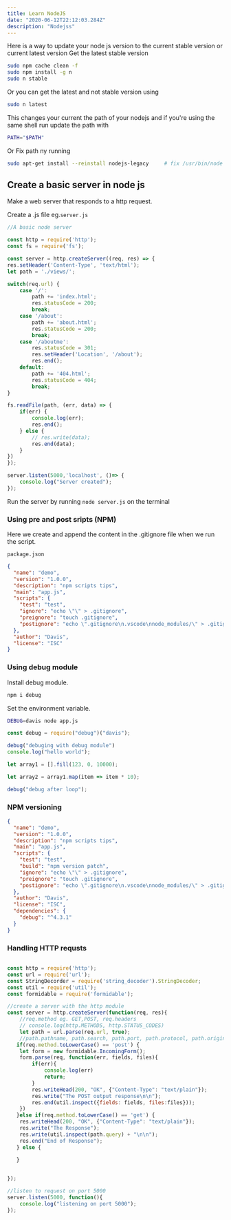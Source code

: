 ```yaml
---
title: Learn NodeJS
date: "2020-06-12T22:12:03.284Z"
description: "Nodejss"
---
```



Here is a way to update your node js version to the current stable version or current latest version
Get the latest stable version

```bash
sudo npm cache clean -f
sudo npm install -g n
sudo n stable
```

Or you can get the latest and not stable version using

```bash
sudo n latest
```

This changes your current the path of your nodejs and if you're using the same shell run update the path with

```bash
PATH="$PATH"
```

Or Fix path ny running

```bash
sudo apt-get install --reinstall nodejs-legacy     # fix /usr/bin/node
```

## Create a basic server in node js

Make a web server that responds to a http request.

Create a .js file eg.```server.js```

```javascript
//A basic node server

const http = require('http');
const fs = require('fs');

const server = http.createServer((req, res) => {
res.setHeader('Content-Type', 'text/html');
let path = './views/';

switch(req.url) {
    case '/':
        path += 'index.html';
        res.statusCode = 200;
        break;
    case '/about':
        path += 'about.html';
        res.statusCode = 200;
        break;
    case '/aboutme':
        res.statusCode = 301;
        res.setHeader('Location', '/about');
        res.end();
    default:
        path += '404.html';
        res.statusCode = 404;
        break;
}

fs.readFile(path, (err, data) => {
    if(err) {
        console.log(err);
        res.end();
    } else {
        // res.write(data);
        res.end(data);
    }
})
});

server.listen(5000,'localhost', ()=> {
    console.log("Server created");
});
```

Run the server by running ```node server.js``` on the terminal

### Using pre and post sripts (NPM)

Here we create and append the content in the .gitignore file when we run the script.

```package.json```

```json
{
  "name": "demo",
  "version": "1.0.0",
  "description": "npm scripts tips",
  "main": "app.js",
  "scripts": {
    "test": "test",
    "ignore": "echo \"\" > .gitignore",
    "preignore": "touch .gitignore",
    "postignore": "echo \".gitignore\n.vscode\nnode_modules/\" > .gitignore "
  },
  "author": "Davis",
  "license": "ISC"
}
```

### Using debug module

Install debug module.

```bash
npm i debug
```

Set the environment variable.

```bash
DEBUG=davis node app.js 
```

```javascript
const debug = require("debug")("davis");

debug("debuging with debug module")
console.log("hello world");

let array1 = [].fill(123, 0, 10000);

let array2 = array1.map(item => item * 10);

debug("debug after loop");
```

### NPM versioning

```json
{
  "name": "demo",
  "version": "1.0.0",
  "description": "npm scripts tips",
  "main": "app.js",
  "scripts": {
    "test": "test",
    "build": "npm version patch",
    "ignore": "echo \"\" > .gitignore",
    "preignore": "touch .gitignore",
    "postignore": "echo \".gitignore\n.vscode\nnode_modules/\" > .gitignore "
  },
  "author": "Davis",
  "license": "ISC",
  "dependencies": {
    "debug": "^4.3.1"
  }
}
```

### Handling HTTP requsts

```javascript

const http = require('http');
const url = require('url');
const StringDecorder = require('string_decoder').StringDecoder;
const util = require('util');
const formidable = require('formidable');

//create a server with the http module
const server = http.createServer(function(req, res){
    //req.method eg. GET,POST, req.headers
    // console.log(http.METHODS, http.STATUS_CODES)
    let path = url.parse(req.url, true);
    //path.pathname, path.search, path.port, path.protocol, path.origin
   if(req.method.toLowerCase() == 'post') {
    let form = new formidable.IncomingForm();
    form.parse(req, function(err, fields, files){
        if(err){
            console.log(err)
            return;
        }
        res.writeHead(200, "OK", {"Content-Type": "text/plain"});
        res.write("The POST output response\n\n");
        res.end(util.inspect({fields: fields, files:files}));
    })
   }else if(req.method.toLowerCase() == 'get') {
    res.writeHead(200, "OK", {"Content-Type": "text/plain"});
    res.write("The Response");
    res.write(util.inspect(path.query) + "\n\n");
    res.end("End of Response");
   } else {

   }

  
});

//listen to request on port 5000
server.listen(5000, function(){
    console.log("listening on port 5000");
});
```